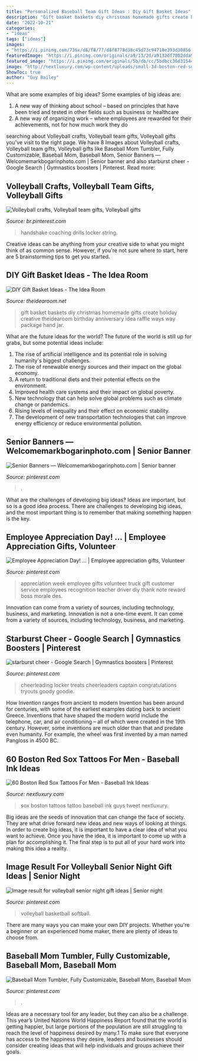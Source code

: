 ```yaml
---
title: "Personalized Baseball Team Gift Ideas : Diy Gift Basket Ideas"
description: "Gift basket baskets diy christmas homemade gifts create holiday creative theidearoom birthday anniversary idea raffle ways way package hand jar"
date: "2022-10-21"
categories:
- "ideas"
tags: ["ideas"]
images:
- "https://i.pinimg.com/736x/d8/f8/77/d8f8778d38c45d73c94718e393d30856.jpg"
featuredImage: "https://i.pinimg.com/originals/a9/13/2d/a9132df7802dda9c5c5ff07304f74513.jpg"
featured_image: "https://i.pinimg.com/originals/5b/db/cc/5bdbcc36d315441805735e3659f606cb.jpg"
image: "http://nextluxury.com/wp-content/uploads/small-3d-boston-red-sox-guys-tattoo-ideas.jpg"
ShowToc: true
author: "Guy Bailey"
---
```



What are some examples of big ideas?
Some examples of big ideas are: 
1. A new way of thinking about school – based on principles that have been tried and tested in other fields such as business or healthcare
2. A new way of organizing work – where employees are rewarded for their achievements, not for how much work they do

	

		
searching about Volleyball crafts, Volleyball team gifts, Volleyball gifts you've visit to the right page. We have 8 Images about Volleyball crafts, Volleyball team gifts, Volleyball gifts like Baseball Mom Tumbler, Fully Customizable, Baseball Mom, Baseball Mom, Senior Banners — Welcomemarkbogarinphoto.com | Senior banner and also starburst cheer - Google Search | Gymnastics boosters | Pinterest. Read more:
		
    
## Volleyball Crafts, Volleyball Team Gifts, Volleyball Gifts

<img loading=lazy src="https://i.pinimg.com/736x/ab/85/9e/ab859e1bb7126e299ba58910be5a4ff6--volleyball-tips-volleyball-gifts-ideas.jpg" onerror="this.onerror=null;this.src='https://tse4.mm.bing.net/th?id=OIP.xkVMwht_HIWrYi5iR92QUAHaJ3&amp;pid=15.1';" alt="Volleyball crafts, Volleyball team gifts, Volleyball gifts">

_Source: br.pinterest.com_

>handshake coaching drills locker string. 

	

Creative ideas can be anything from your creative side to what you might think of as common sense. However, if you're not sure where to start, here are 5 brainstorming tips to get you started.

    
## DIY Gift Basket Ideas - The Idea Room

<img loading=lazy src="https://www.theidearoom.net/wp-content/uploads/2016/10/25-DIY-Gift-Basket-Ideas.png" onerror="this.onerror=null;this.src='https://tse3.mm.bing.net/th?id=OIP.TPTRY4OKaSJEPKmPSVLxigHaLH&amp;pid=15.1';" alt="DIY Gift Basket Ideas - The Idea Room">

_Source: theidearoom.net_

>gift basket baskets diy christmas homemade gifts create holiday creative theidearoom birthday anniversary idea raffle ways way package hand jar. 

	

What are the future ideas for the world?
The future of the world is still up for grabs, but some potential ideas include: 
1. The rise of artificial intelligence and its potential role in solving humanity's biggest challenges. 
2. The rise of renewable energy sources and their impact on the global economy. 
3. A return to traditional diets and their potential effects on the environment. 
4. Improved health care systems and their impact on global poverty. 
5. New technology that can help solve global problems such as climate change or pandemics. 
6. Rising levels of inequality and their effect on economic stability. 
7. The development of new transportation technologies that can improve energy efficiency or reduce environmental pollution.

    
## Senior Banners — Welcomemarkbogarinphoto.com | Senior Banner

<img loading=lazy src="https://i.pinimg.com/736x/ad/6f/b8/ad6fb8bb366ee6867a510ab0f4d70dd7.jpg" onerror="this.onerror=null;this.src='https://tse1.mm.bing.net/th?id=OIP.NWQ4bX7u1pUahQ-ZrCjM0QHaMV&amp;pid=15.1';" alt="Senior Banners — Welcomemarkbogarinphoto.com | Senior banner">

_Source: pinterest.com_

>. 

	

What are the challenges of developing big ideas?
Ideas are important, but so is a good idea process. There are challenges to developing big ideas, and the most important thing is to remember that making something happen is the key.

    
## Employee Appreciation Day! … | Employee Appreciation Gifts, Volunteer

<img loading=lazy src="https://i.pinimg.com/736x/66/d4/43/66d443bd329d5cce337a1588ab3c138a--teacher-morale-employee-motivation.jpg" onerror="this.onerror=null;this.src='https://tse3.mm.bing.net/th?id=OIP.ZlpeFXoDMmi3hz1H88Z0tgHaJ3&amp;pid=15.1';" alt="Employee Appreciation Day! … | Employee appreciation gifts, Volunteer">

_Source: pinterest.com_

>appreciation week employee gifts volunteer truck gift customer service employees recognition teacher driver diy thank note reward boss morale des. 

	

Innovation can come from a variety of sources, including technology, business, and marketing.
Innovation is not a one-time event. It can come from a variety of sources, including technology, business, and marketing.

    
## Starburst Cheer - Google Search | Gymnastics Boosters | Pinterest

<img loading=lazy src="https://i.pinimg.com/736x/d8/f8/77/d8f8778d38c45d73c94718e393d30856.jpg" onerror="this.onerror=null;this.src='https://tse2.mm.bing.net/th?id=OIP.QDQ12fJuNmL3X-MKRhLRxAHaJ3&amp;pid=15.1';" alt="starburst cheer - Google Search | Gymnastics boosters | Pinterest">

_Source: pinterest.com_

>cheerleading locker treats cheerleaders captain congratulations tryouts goody goodie. 

	

How Invention ranges from ancient to modern
Invention has been around for centuries, with some of the earliest examples dating back to ancient Greece. Inventions that have shaped the modern world include the telephone, car, and air conditioning – all of which were created in the 19th century. However, some inventions are much older than that and predate even humanity. For example, the wheel was first invented by a man named Pangloss in 4500 BC.

    
## 60 Boston Red Sox Tattoos For Men - Baseball Ink Ideas

<img loading=lazy src="http://nextluxury.com/wp-content/uploads/small-3d-boston-red-sox-guys-tattoo-ideas.jpg" onerror="this.onerror=null;this.src='https://tse3.mm.bing.net/th?id=OIP.8rI8UWybiALHwJa4_yd1qwHaHa&amp;pid=15.1';" alt="60 Boston Red Sox Tattoos For Men - Baseball Ink Ideas">

_Source: nextluxury.com_

>sox boston tattoos tattoo baseball ink guys tweet nextluxury. 

	

Big ideas are the seeds of innovation that can change the face of society. They are what drive forward new ideas and new ways of looking at things. In order to create big ideas, it is important to have a clear idea of what you want to achieve. Once you have the idea, it is important to come up with a plan for accomplishing it. The final step is to put all of your hard work into making this idea a reality.

    
## Image Result For Volleyball Senior Night Gift Ideas | Senior Night

<img loading=lazy src="https://i.pinimg.com/originals/a9/13/2d/a9132df7802dda9c5c5ff07304f74513.jpg" onerror="this.onerror=null;this.src='https://tse3.mm.bing.net/th?id=OIP.7veMhMbs-PzK7udYFuGuTQHaLH&amp;pid=15.1';" alt="Image result for volleyball senior night gift ideas | Senior night">

_Source: pinterest.com_

>volleyball basketball softball. 

	

There are many ways you can make your own DIY projects. Whether you're a beginner or an experienced home maker, there are plenty of ideas to choose from.

    
## Baseball Mom Tumbler, Fully Customizable, Baseball Mom, Baseball Mom

<img loading=lazy src="https://i.pinimg.com/originals/5b/db/cc/5bdbcc36d315441805735e3659f606cb.jpg" onerror="this.onerror=null;this.src='https://tse1.mm.bing.net/th?id=OIP.YBKrbcbEcas3I6-v4ZOsGAHaJ4&amp;pid=15.1';" alt="Baseball Mom Tumbler, Fully Customizable, Baseball Mom, Baseball Mom">

_Source: pinterest.com_

>. 

	

Ideas are a necessary tool for any leader, but they can also be a challenge. This year’s United Nations World Happiness Report found that the world is getting happier, but large portions of the population are still struggling to reach the level of happiness desired by many.1 To make sure that everyone has access to the happiness they desire, leaders and businesses should consider creating ideas that will help individuals and groups achieve their goals.


